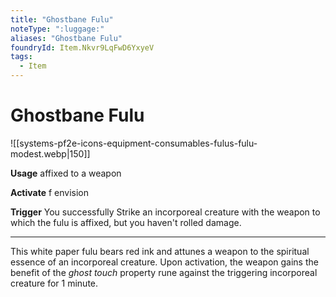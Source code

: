 ```yaml
---
title: "Ghostbane Fulu"
noteType: ":luggage:"
aliases: "Ghostbane Fulu"
foundryId: Item.Nkvr9LqFwD6YxyeV
tags:
  - Item
---
```


# Ghostbane Fulu
![[systems-pf2e-icons-equipment-consumables-fulus-fulu-modest.webp|150]]

**Usage** affixed to a weapon

**Activate** f envision

**Trigger** You successfully Strike an incorporeal creature with the weapon to which the fulu is affixed, but you haven't rolled damage.

* * *

This white paper fulu bears red ink and attunes a weapon to the spiritual essence of an incorporeal creature. Upon activation, the weapon gains the benefit of the _ghost touch_ property rune against the triggering incorporeal creature for 1 minute.


